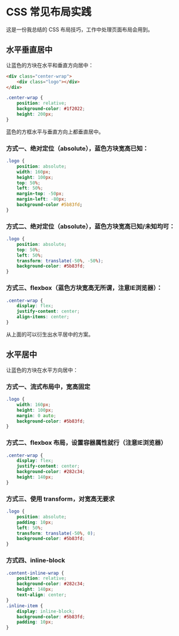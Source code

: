 # CSS 常见布局实践
这是一份我总结的 CSS 布局技巧，工作中处理页面布局会用到。

## 水平垂直居中

让蓝色的方块在水平和垂直方向居中：

```html
<div class="center-wrap">
    <div class="logo"></div>
</div>
```

```css
.center-wrap {
    position: relative;
    background-color: #1f2022;
    height: 200px;
}
```

蓝色的方框水平与垂直方向上都垂直居中。

<LayoutCenter></LayoutCenter>

### 方式一、绝对定位（absolute），蓝色方块宽高已知：

```css
.logo {
    position: absolute;
    width: 160px;
    height: 100px;
    top: 50%;
    left: 50%;
    margin-top: -50px;
    margin-left: -80px;
    background-color #5b83fd;
}
```

### 方式二、绝对定位（absolute），蓝色方块宽高已知/未知均可：

```css
.logo {
    position: absolute;
    top: 50%;
    left: 50%;
    transform: translate(-50%, -50%);
    background-color: #5b83fd;
}
```

### 方式三、flexbox（蓝色方块宽高无所谓，注意IE浏览器）：

```css
.center-wrap {
    display: flex;
    justify-content: center;
    align-items: center;
}
```

从上面的可以衍生出水平居中的方案。

## 水平居中

让蓝色的方块在水平方向居中：

<HorizontalLayoutCenter></HorizontalLayoutCenter>

### 方式一、流式布局中，宽高固定

```css
.logo {
    width: 160px;
    height: 100px;
    margin: 0 auto;
    background-color: #5b83fd;
}
```

### 方式二、flexbox 布局，设置容器属性就行（注意IE浏览器）

```css
.center-wrap {
    display: flex;
    justify-content: center;
    background-color: #282c34;
    height: 140px;
}
```



### 方式三、使用 transform，对宽高无要求

```css
.logo {
    position: absolute;
    padding: 10px;
    left: 50%;
    transform: translate(-50%, 0);
    background-color: #5b83fd;
}
```

### 方式四、inline-block

```css
.content-inline-wrap {
    position: relative;
    background-color: #282c34;
    height: 140px;
    text-align: center;
}
.inline-item {
    display: inline-block;
    background-color: #5b83fd;
    padding: 10px;
}
```

